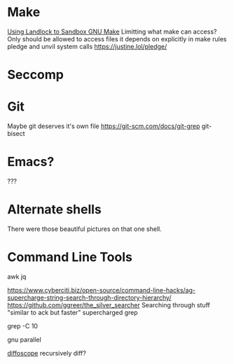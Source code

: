 

# Make
[Using Landlock to Sandbox GNU Make](https://justine.lol/make/)
Limitting what make can access? Only should be allowed to access files it depends on explicitly in make rules
pledge and unvil system calls https://justine.lol/pledge/


# Seccomp



# Git
Maybe git deserves it's own file
https://git-scm.com/docs/git-grep
git-bisect



# Emacs?
???



# Alternate shells

There were those beautiful pictures on that one shell.


# Command Line Tools


awk
jq



https://www.cyberciti.biz/open-source/command-line-hacks/ag-supercharge-string-search-through-directory-hierarchy/
https://github.com/ggreer/the_silver_searcher
Searching through stuff
"similar to ack but faster" supercharged grep

grep -C 10 



gnu parallel

[diffoscope](https://try.diffoscope.org/) recursively diff?